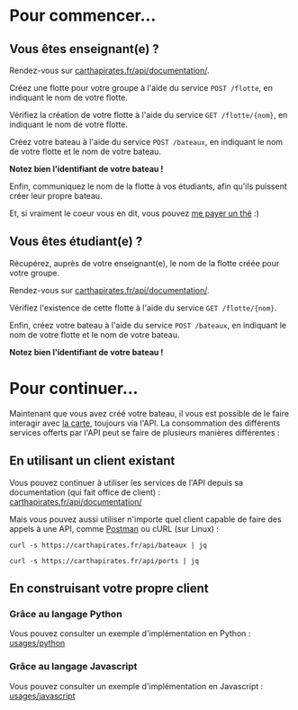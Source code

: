 # Pour commencer...

## Vous êtes enseignant(e) ?

Rendez-vous sur [carthapirates.fr/api/documentation/](https://carthapirates.fr/api/documentation/).

Créez une flotte pour votre groupe à l'aide du service `POST /flotte`, en indiquant le nom de votre flotte.

Vérifiez la création de votre flotte à l'aide du service `GET /flotte/{nom}`, en indiquant le nom de votre flotte.

Créez votre bateau à l'aide du service `POST /bateaux`, en indiquant le nom de votre flotte et le nom de votre bateau.

**Notez bien l'identifiant de votre bateau !**

Enfin, communiquez le nom de la flotte à vos étudiants, afin qu'ils puissent créer leur propre bateau.

Et, si vraiment le coeur vous en dit, vous pouvez [me payer un thé](https://www.buymeacoffee.com/adrienvh) :)

## Vous êtes étudiant(e) ?

Récupérez, auprès de votre enseignant(e), le nom de la flotte créée pour votre groupe.

Rendez-vous sur [carthapirates.fr/api/documentation/](https://carthapirates.fr/api/documentation/).

Vérifiez l'existence de cette flotte à l'aide du service `GET /flotte/{nom}`.

Enfin, créez votre bateau à l'aide du service `POST /bateaux`, en indiquant le nom de votre flotte et le nom de votre bateau.

**Notez bien l'identifiant de votre bateau !**

# Pour continuer...

Maintenant que vous avez créé votre bateau, il vous est possible de le faire interagir avec [la carte](https://carthapirates.fr/), toujours via l'API. La consommation des différents services offerts par l'API peut se faire de plusieurs manières différentes :

## En utilisant un client existant

Vous pouvez continuer à utiliser les services de l'API depuis sa documentation (qui fait office de client) :
[carthapirates.fr/api/documentation/](https://carthapirates.fr/api/documentation/)

Mais vous pouvez aussi utiliser n'importe quel client capable de faire des appels à une API, comme [Postman](https://www.postman.com/) ou cURL (sur Linux) :

```curl -s https://carthapirates.fr/api/bateaux | jq```

```curl -s https://carthapirates.fr/api/ports | jq```

## En construisant votre propre client

### Grâce au langage Python

Vous pouvez consulter un exemple d'implémentation en Python : [usages/python](./python)

### Grâce au langage Javascript

Vous pouvez consulter un exemple d'implémentation en Javascript : [usages/javascript](./javascript)